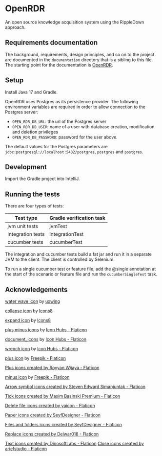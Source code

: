 # OpenRDR

An open source knowledge acquisition system using the RippleDown approach.

## Requirements documentation

The background, requirements, design principles, and so on to the project are documented in the
`documentation` directory that is a sibling to this file. The starting point for the
documentation is [OpenRDR](./documentation/openrdr.md).

## Setup

Install Java 17 and Gradle.

OpenRDR uses Postgres as its persistence provider. The following environment variables are required in order to
allow connection to the Postgres server:

- `OPEN_RDR_DB_URL`: the url of the Postgres server
- `OPEN_RDR_DB_USER`: name of a user with database creation, modification and deletion privileges
- `OPEN_RDR_DB_PASSWORD`: password for the user above.

The default values for the Postgres parameters are `jdbc:postgresql://localhost:5432/postgres`, `postgres`
and `postgres`.

## Development

Import the Gradle project into IntelliJ.

## Running the tests

There are four types of tests:

| Test type         | Gradle verification task | 
|-------------------|--------------------------|
| jvm unit tests    | jvmTest                  |    
| integration tests | integrationTest          |    
| cucumber tests    | cucumberTest             | 

The integration and cucumber tests build a fat jar and run it in a separate JVM to the client. The client is controlled
by Selenium.

To run a single cucumber test or feature file, add the @single annotation at the start of the scenario or feature file and run the `cucumberSingleTest` task.

## Acknowledgements

[water wave icon](https://uxwing.com/water-wave-icon) by [uxwing](https://www.uxwing.com)

[collapse icon](https://icons8.com/icon/60653/collapse-arrow) by [Icons8](https://icons8.com)

[expand icon](https://icons8.com/icon/60662/expand-arrow) by [Icons8](https://icons8.com)

[plus minus icons](https://www.flaticon.com/free-icons/plus-minus) by [Icon Hubs - Flaticon](https://www.flaticon.com/)

[document_icons](https://www.flaticon.com/free-icons/document) by [Icon Hubs - Flaticon](https://www.flaticon.com/)

[wrench icon](https://www.flaticon.com/free-icons/work-tools) by [Icon Hubs - Flaticon](https://www.flaticon.com/)

[plus icon](https://www.flaticon.com/free-icons/plus) by [Freepik - Flaticon](https://www.flaticon.com/)

<a href="https://www.flaticon.com/free-icons/plus" title="plus icons">Plus icons created by Royyan Wijaya - Flaticon</a>

[minus icon](https://www.flaticon.com/free-icons/minus) by [Freepik - Flaticon](https://www.flaticon.com/)

<a href="https://www.flaticon.com/free-icons/arrow-symbol" title="arrow symbol icons">Arrow symbol icons created by
Steven Edward Simanjuntak - Flaticon</a>

<a href="https://www.flaticon.com/free-icons/tick" title="tick icons">Tick icons created by Maxim Basinski Premium -
Flaticon</a>

<a href="https://www.flaticon.com/free-icons/delete-file" title="delete file icons">Delete file icons created by
yaicon - Flaticon</a>

<a href="https://www.flaticon.com/free-icons/paper" title="paper icons">Paper icons created by SeyfDesigner -
Flaticon</a>

<a href="https://www.flaticon.com/free-icons/files-and-folders" title="files and folders icons">Files and folders icons
created by SeyfDesigner - Flaticon</a>

<a href="https://www.flaticon.com/free-icons/replace" title="replace icons">Replace icons created by Delwar018 -
Flaticon</a>

<a href="https://www.flaticon.com/free-icons/text" title="text icons">Text icons created by DinosoftLabs - Flaticon</a>
<a href="https://www.flaticon.com/free-icons/close" title="close icons">Close icons created by ariefstudio -
Flaticon</a>